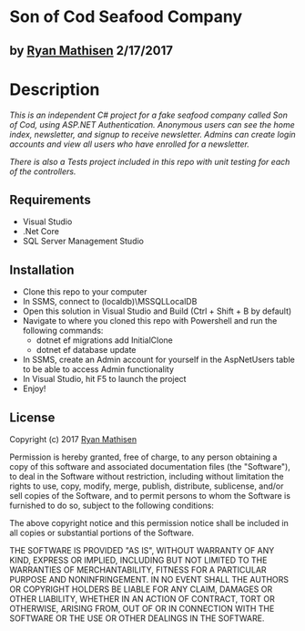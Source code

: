 # Son of Cod Seafood Company

## by [Ryan Mathisen](https://github.com/rtmath) 2/17/2017

# Description

_This is an independent C# project for a fake seafood company called Son of Cod, using ASP.NET Authentication. Anonymous users can see the home index, newsletter, and signup to receive newsletter. Admins can create login accounts and view all users who have enrolled for a newsletter._ 

_There is also a Tests project included in this repo with unit testing for each of the controllers._

## Requirements
  * Visual Studio
  * .Net Core
  * SQL Server Management Studio

## Installation
  * Clone this repo to your computer
  * In SSMS, connect to (localdb)\MSSQLLocalDB
  * Open this solution in Visual Studio and Build (Ctrl + Shift + B by default)
  * Navigate to where you cloned this repo with Powershell and run the following commands:
    * dotnet ef migrations add InitialClone
    * dotnet ef database update
  * In SSMS, create an Admin account for yourself in the AspNetUsers table to be able to access Admin functionality
  * In Visual Studio, hit F5 to launch the project
  * Enjoy!

## License
Copyright (c) 2017 [Ryan Mathisen](https://github.com/rtmath)

Permission is hereby granted, free of charge, to any person obtaining a copy of this software and associated documentation files (the "Software"), to deal in the Software without restriction, including without limitation the rights to use, copy, modify, merge, publish, distribute, sublicense, and/or sell copies of the Software, and to permit persons to whom the Software is furnished to do so, subject to the following conditions:

The above copyright notice and this permission notice shall be included in all copies or substantial portions of the Software.

THE SOFTWARE IS PROVIDED "AS IS", WITHOUT WARRANTY OF ANY KIND, EXPRESS OR IMPLIED, INCLUDING BUT NOT LIMITED TO THE WARRANTIES OF MERCHANTABILITY, FITNESS FOR A PARTICULAR PURPOSE AND NONINFRINGEMENT. IN NO EVENT SHALL THE AUTHORS OR COPYRIGHT HOLDERS BE LIABLE FOR ANY CLAIM, DAMAGES OR OTHER LIABILITY, WHETHER IN AN ACTION OF CONTRACT, TORT OR OTHERWISE, ARISING FROM, OUT OF OR IN CONNECTION WITH THE SOFTWARE OR THE USE OR OTHER DEALINGS IN THE SOFTWARE.
